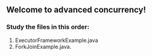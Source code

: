 ## Welcome to advanced concurrency!

###  Study the files in this order:

1. ExecutorFrameworkExample.java
2. ForkJoinExample.java.
